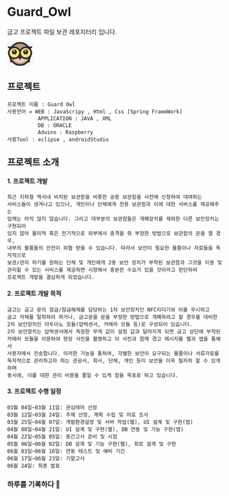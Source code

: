 # Guard_Owl
금고 프로젝트 파일 보관 레포지터리 입니다.

![LOGO](./WEB/mainresources/assets/img/logo.png)

 ## 프로젝트
    프로젝트 이름 : Guard Owl 
    사용언어 = WEB : JavaScripy , Html , Css [Spring FrameWork]
              APPLICATION : JAVA , XML
              DB : ORACLE
              Aduino : Raspberry
    사용Tool : eclipse , androidStudio

## 프로젝트 소개

#### 1. 프로젝트 개발 
    최근 지하철 역사내 비치된 보관함을 비롯한 공용 보관함을 사전에 신청하여 대여하는 
    서비스들이 생겨나고 있으나, 개인이나 단체에게 전용 보관함과 이에 대한 서비스를 제공해주는 
    업체는 아직 많지 않습니다. 그리고 대부분의 보관함들은 개폐장치를 제외한 다른 보안장치는 구현되어 
    있지 않아 물리적 혹은 전기적으로 외부에서 충격을 줘 부정한 방법으로 보관함의 문을 열 경우, 
    내부의 물품들의 안전이 위협 받을 수 있습니다. 따라서 보안이 필요한 물품이나 자료들을 독자적으로 
    보관/관리 하기를 원하는 단체 및 개인에게 2중 보안 장치가 부착된 보관함과 그것을 이용 및 
    관리할 수 있는 서비스를 제공하면 시장에서 충분한 수요가 있을 것이라고 판단하여 
    프로젝트 개발을 결심하게 되었습니다.

#### 2. 프로젝트 개발 목적
    금고는 금고 문의 잠금/잠금해제를 담당하는 1차 보안장치인 NFC리더기와 이를 무시하고 
    금고 자체를 탈취하려 하거나, 금고문을 문을 부정한 방법으로 개폐하려고 할 경우를 대비한 
    2차 보안장치인 아두이노 모듈(압력센서, 카메라 모듈 등)로 구성되어 있습니다. 
    2차 보안장치는 압력센서에서 측정한 무게 값이 설정 값과 달라지게 되면 금고 상단에 부착된 
    카메라 모듈을 이용하여 현장 사진을 촬영하고 이 사진과 함께 경고 메시지를 웹과 앱을 통해서 
    사용자에서 전송합니다. 이러한 기능을 통하여, 각별한 보안이 요구되는 물품이나 서류자료를 
    독자적으로 관리하고자 하는 관공서, 회사, 단체, 개인 등이 보안을 더욱 철저히 할 수 있게 하며 
    동시에, 이를 대한 관리 비용을 줄일 수 있게 함을 목표로 하고 있습니다. 


#### 3. 프로젝트 수행 일정 
    03월 04일~03월 11일: 관심테마 선정
    03월 12일~03월 24일: 주제 선정, 계획 수립 및 자료 조사
    03월 25일~04월 07일: 개발환경설정 및 서버 작업(웹), UI 설계 및 구현(앱)
    04월 08일~04월 21일: UI 설계 및 구현(웹), DB 연동 및 기능 구현(앱)
    04월 22일~05월 05일: 중간고사 준비 및 시험
    05월 06일~06월 02일: DB 설계 및 기능 구현(웹), 회로 설계 및 구현
    06월 03일~06월 16일: 연동 테스트 및 예비 기간
    06월 17일~06월 23일: 기말고사   
    06월 24일: 최종 발표

### 하루를 기록하다 :feet:
